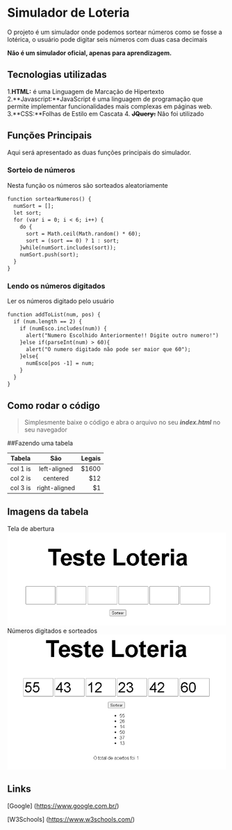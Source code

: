 # Simulador de Loteria

O projeto é um simulador onde podemos sortear números como se fosse a lotérica, o usuário pode digitar seis números com duas casa decimais

**Não é um simulador oficial, apenas para aprendizagem.**

## Tecnologias utilizadas
1.**HTML:** é uma Linguagem de Marcação de Hipertexto
2.**Javascript:**JavaScript é uma linguagem de programação que permite implementar funcionalidades mais complexas em páginas web.
3.**CSS:**Folhas de Estilo em Cascata
4. ~~**JQuery:**~~ Não foi utilizado

## Funções Principais
Aqui será apresentado as duas funções principais do simulador.

### Sorteio de números
Nesta função os números são sorteados aleatoriamente

```
function sortearNumeros() {
  numSort = [];
  let sort;
  for (var i = 0; i < 6; i++) {
    do {
      sort = Math.ceil(Math.random() * 60);
      sort = (sort == 0) ? 1 : sort;
    }while(numSort.includes(sort));
    numSort.push(sort);
  }
}
```

### Lendo os números digitados
Ler os números digitado pelo usuário

```
function addToList(num, pos) {
  if (num.length == 2) {
    if (numEsco.includes(num)) {
      alert("Numero Escolhido Anteriormente!! Digite outro numero!")
    }else if(parseInt(num) > 60){
      alert("O numero digitado não pode ser maior que 60");
    }else{
      numEsco[pos -1] = num;
    }
  }
}
```

## Como rodar o código

> Simplesmente baixe o código e abra o arquivo no seu **_index.html_** no seu navegador

##Fazendo uma tabela

| Tabela   |      São      |  Legais |
|----------|:-------------:|------:|
| col 1 is |  left-aligned | $1600 |
| col 2 is |    centered   |   $12 |
| col 3 is | right-aligned |    $1 |

## Imagens da tabela

Tela de abertura
![](simulador.png)
Números digitados e sorteados
![](simfuncionando.png)
## Links

[Google] (https://www.google.com.br/)

[W3Schools] (https://www.w3schools.com/)
